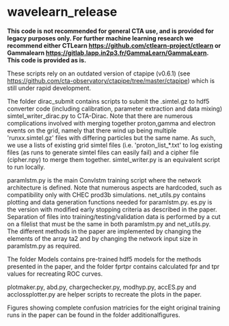 # wavelearn_release

**This code is not recommended for general CTA use, and is provided for legacy purposes only. For further machine learning research we recommend either CTLearn https://github.com/ctlearn-project/ctlearn or Gammalearn https://gitlab.lapp.in2p3.fr/GammaLearn/GammaLearn. This code is provided as is.**

These scripts rely on an outdated version of ctapipe (v0.6.1) (see https://github.com/cta-observatory/ctapipe/tree/master/ctapipe) which is still under rapid development.

The folder dirac_submit contains scripts to submit the .simtel.gz to hdf5 converter code (including calibration, parameter extraction and data mixing) simtel_writer_dirac.py to CTA-Dirac. Note that there are numerous complications involved with merging together proton,gamma and electron events on the grid, namely that there wind up being multiple 'runxx.simtel.gz' files with differing particles but the same name. As such, we use a lists of existing grid simtel files (i.e. 'proton_list_*.txt' to log existing files (as runs to generate simtel files can easily fail) and a cipher file (cipher.npy) to merge them together. simtel_writer.py is an equivalent script to run locally.

paramlstm.py is the main Convlstm training script where the network architecture is defined. Note that numerous aspects are hardcoded, such as compatibility only with CHEC prod3b simulations. net_utils.py contains plotting and data generation functions needed for paramlstm.py. es.py is the version with modified early stopping criteria as described in the paper. Separation of files into training/testing/validation data is performed by a cut on a filelist that must be the same in both paramlstm.py and net_utils.py. The different methods in the paper are implemented by changing the elements of the array ta2 and by changing the network input size in paramlstm.py as required. 

The folder Models contains pre-trained hdf5 models for the methods presented in the paper, and the folder fprtpr contains calculated fpr and tpr values for recreating ROC curves.

plotmaker.py, abd.py, chargechecker.py, modhyp.py, accES.py and acclossplotter.py are helper scripts to recreate the plots in the paper.

Figures showing complete confusion matricies for the eight original training runs in the paper can be found in the folder additionalfigures.
